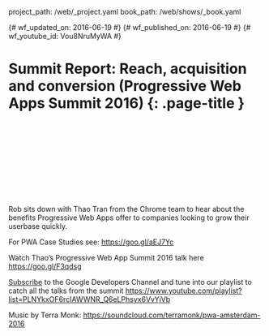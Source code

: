 project_path: /web/_project.yaml
book_path: /web/shows/_book.yaml

{# wf_updated_on: 2016-06-19 #}
{# wf_published_on: 2016-06-19 #}
{# wf_youtube_id: Vou8NruMyWA #}

# Summit Report: Reach, acquisition and conversion (Progressive Web Apps Summit 2016) {: .page-title }


<div class="video-wrapper">
  <iframe class="devsite-embedded-youtube-video" data-video-id="Vou8NruMyWA"
          data-autohide="1" data-showinfo="0" frameborder="0" allowfullscreen>
  </iframe>
</div>


Rob sits down with Thao Tran from the Chrome team to hear about the benefits Progressive Web Apps offer to companies looking to grow their userbase quickly.

For PWA Case Studies see: https://goo.gl/aEJ7Yc

Watch Thao’s Progressive Web App Summit 2016 talk here https://goo.gl/F3qdsg

[Subscribe](https://goo.gl/LLLNvf) to the Google Developers Channel and tune into our playlist to catch all the talks from the summit
https://www.youtube.com/playlist?list=PLNYkxOF6rcIAWWNR_Q6eLPhsyx6VvYjVb

Music by Terra Monk: https://soundcloud.com/terramonk/pwa-amsterdam-2016
